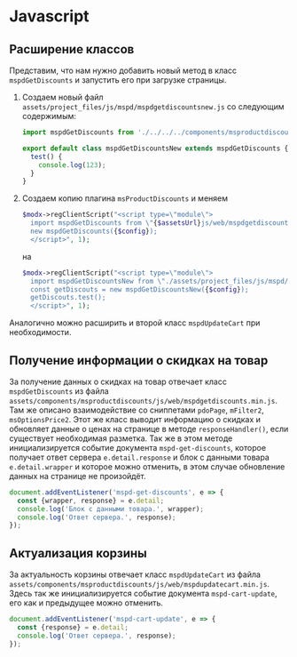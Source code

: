 # Javascript

## Расширение классов

Представим, что нам нужно добавить новый метод в класс `mspdGetDiscounts` и запустить его при загрузке страницы.

1. Создаем новый файл `assets/project_files/js/mspd/mspdgetdiscountsnew.js` cо следующим содержимым:

    ```js
    import mspdGetDiscounts from './../../../components/msproductdiscounts/js/web/mspdgetdiscounts.min.js'

    export default class mspdGetDiscountsNew extends mspdGetDiscounts {
      test() {
        console.log(123);
      }
    }
    ```

2. Создаем копию плагина `msProductDiscounts` и меняем

    ```php
    $modx->regClientScript("<script type=\"module\">
      import mspdGetDiscounts from \"{$assetsUrl}js/web/mspdgetdiscounts.min.js\";
      new mspdGetDiscounts({$config});
      </script>", 1);
    ```

    на

    ```php
    $modx->regClientScript("<script type=\"module\">
      import mspdGetDiscountsNew from \"./assets/project_files/js/mspd/mspdgetdiscountsnew.js\";
      const getDiscouts = new mspdGetDiscountsNew({$config});
      getDiscouts.test();
      </script>", 1);
    ```

Аналогично можно расширить и второй класс `mspdUpdateCart` при необходимости.

## Получение информации о скидках на товар

За получение данных о скидках на товар отвечает класс `mspdGetDiscounts` из файла `assets/components/msproductdiscounts/js/web/mspdgetdiscounts.min.js`. Там же описано взаимодействие со сниппетами `pdoPage`, `mFilter2`, `msOptionsPrice2`. Этот же класс выводит информацию о скидках и обновляет данные о ценах на странице в методе `responseHandler()`, если существует необходимая разметка. Так же в этом методе инициализируется событие документа `mspd-get-discounts`, которое получает ответ сервера `e.detail.response` и блок с данными товара `e.detail.wrapper` и которое можно отменить, в этом случае обновление данных на странице не произойдёт.

```js
document.addEventListener('mspd-get-discounts', e => {
  const {wrapper, response} = e.detail;
  console.log('Блок с данными товара.', wrapper);
  console.log('Ответ сервера.', response);
});
```

## Актуализация корзины

За актуальность корзины отвечает класс `mspdUpdateCart` из файла `assets/components/msproductdiscounts/js/web/mspdupdatecart.min.js`. Здесь так же инициализируется событие документа `mspd-cart-update`, его как и предыдущее можно отменить.

```js
document.addEventListener('mspd-cart-update', e => {
  const {response} = e.detail;
  console.log('Ответ сервера.', response);
});
```
